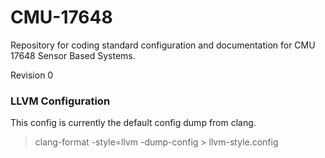 # CMU-17648
Repository for coding standard configuration and documentation for CMU 17648 Sensor Based Systems.

Revision 0

### LLVM Configuration ###
This config is currently the default config dump from clang.

> clang-format -style=llvm -dump-config > llvm-style.config
